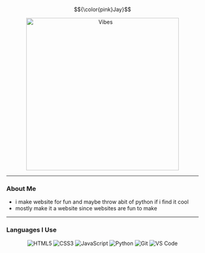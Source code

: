 $${\color{pink}Jay}$$

<div align="center">
  <img src="https://giffiles.alphacoders.com/209/209343.gif" alt="Vibes" width="400">
</div>

---

### About Me
- i make website for fun and maybe throw abit of python if i find it cool
- mostly make it a website since websites are fun to make  

---

### Languages I Use
<div style="text-align: center;">
  <img src="https://img.shields.io/badge/HTML5-FFB7C5?style=for-the-badge&logo=html&logoColor=white" alt="HTML5">
  <img src="https://img.shields.io/badge/CSS3-FFB7C5?style=for-the-badge&logo=css&logoColor=white" alt="CSS3">
  <img src="https://img.shields.io/badge/JavaScript-FFB7C5?style=for-the-badge&logo=javascript&logoColor=white" alt="JavaScript">
  <img src="https://img.shields.io/badge/Python-FFB7C5?style=for-the-badge&logo=python&logoColor=white" alt="Python">
  <img src="https://img.shields.io/badge/Git-FFB7C5?style=for-the-badge&logo=git&logoColor=white" alt="Git">
  <img src="https://img.shields.io/badge/VS_Code-FFB7C5?style=for-the-badge&logo=visual-studio-code&logoColor=white" alt="VS Code">
</div>

